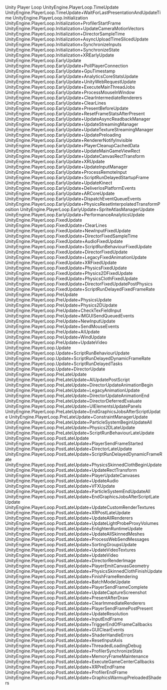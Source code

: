 Unity Player Loop
UnityEngine.PlayerLoop.TimeUpdate
  UnityEngine.PlayerLoop.TimeUpdate+WaitForLastPresentationAndUpdateTime
UnityEngine.PlayerLoop.Initialization
  UnityEngine.PlayerLoop.Initialization+ProfilerStartFrame
  UnityEngine.PlayerLoop.Initialization+UpdateCameraMotionVectors
  UnityEngine.PlayerLoop.Initialization+DirectorSampleTime
  UnityEngine.PlayerLoop.Initialization+AsyncUploadTimeSlicedUpdate
  UnityEngine.PlayerLoop.Initialization+SynchronizeInputs
  UnityEngine.PlayerLoop.Initialization+SynchronizeState
  UnityEngine.PlayerLoop.Initialization+XREarlyUpdate
UnityEngine.PlayerLoop.EarlyUpdate
  UnityEngine.PlayerLoop.EarlyUpdate+PollPlayerConnection
  UnityEngine.PlayerLoop.EarlyUpdate+GpuTimestamp
  UnityEngine.PlayerLoop.EarlyUpdate+AnalyticsCoreStatsUpdate
  UnityEngine.PlayerLoop.EarlyUpdate+UnityWebRequestUpdate
  UnityEngine.PlayerLoop.EarlyUpdate+ExecuteMainThreadJobs
  UnityEngine.PlayerLoop.EarlyUpdate+ProcessMouseInWindow
  UnityEngine.PlayerLoop.EarlyUpdate+ClearIntermediateRenderers
  UnityEngine.PlayerLoop.EarlyUpdate+ClearLines
  UnityEngine.PlayerLoop.EarlyUpdate+PresentBeforeUpdate
  UnityEngine.PlayerLoop.EarlyUpdate+ResetFrameStatsAfterPresent
  UnityEngine.PlayerLoop.EarlyUpdate+UpdateAsyncReadbackManager
  UnityEngine.PlayerLoop.EarlyUpdate+UpdateStreamingManager
  UnityEngine.PlayerLoop.EarlyUpdate+UpdateTextureStreamingManager
  UnityEngine.PlayerLoop.EarlyUpdate+UpdatePreloading
  UnityEngine.PlayerLoop.EarlyUpdate+RendererNotifyInvisible
  UnityEngine.PlayerLoop.EarlyUpdate+PlayerCleanupCachedData
  UnityEngine.PlayerLoop.EarlyUpdate+UpdateMainGameViewRect
  UnityEngine.PlayerLoop.EarlyUpdate+UpdateCanvasRectTransform
  UnityEngine.PlayerLoop.EarlyUpdate+XRUpdate
  UnityEngine.PlayerLoop.EarlyUpdate+UpdateInputManager
  UnityEngine.PlayerLoop.EarlyUpdate+ProcessRemoteInput
  UnityEngine.PlayerLoop.EarlyUpdate+ScriptRunDelayedStartupFrame
  UnityEngine.PlayerLoop.EarlyUpdate+UpdateKinect
  UnityEngine.PlayerLoop.EarlyUpdate+DeliverIosPlatformEvents
  UnityEngine.PlayerLoop.EarlyUpdate+ARCoreUpdate
  UnityEngine.PlayerLoop.EarlyUpdate+DispatchEventQueueEvents
  UnityEngine.PlayerLoop.EarlyUpdate+PhysicsResetInterpolatedTransformPosition
  UnityEngine.PlayerLoop.EarlyUpdate+SpriteAtlasManagerUpdate
  UnityEngine.PlayerLoop.EarlyUpdate+PerformanceAnalyticsUpdate
UnityEngine.PlayerLoop.FixedUpdate
  UnityEngine.PlayerLoop.FixedUpdate+ClearLines
  UnityEngine.PlayerLoop.FixedUpdate+NewInputFixedUpdate
  UnityEngine.PlayerLoop.FixedUpdate+DirectorFixedSampleTime
  UnityEngine.PlayerLoop.FixedUpdate+AudioFixedUpdate
  UnityEngine.PlayerLoop.FixedUpdate+ScriptRunBehaviourFixedUpdate
  UnityEngine.PlayerLoop.FixedUpdate+DirectorFixedUpdate
  UnityEngine.PlayerLoop.FixedUpdate+LegacyFixedAnimationUpdate
  UnityEngine.PlayerLoop.FixedUpdate+XRFixedUpdate
  UnityEngine.PlayerLoop.FixedUpdate+PhysicsFixedUpdate
  UnityEngine.PlayerLoop.FixedUpdate+Physics2DFixedUpdate
  UnityEngine.PlayerLoop.FixedUpdate+PhysicsClothFixedUpdate
  UnityEngine.PlayerLoop.FixedUpdate+DirectorFixedUpdatePostPhysics
  UnityEngine.PlayerLoop.FixedUpdate+ScriptRunDelayedFixedFrameRate
UnityEngine.PlayerLoop.PreUpdate
  UnityEngine.PlayerLoop.PreUpdate+PhysicsUpdate
  UnityEngine.PlayerLoop.PreUpdate+Physics2DUpdate
  UnityEngine.PlayerLoop.PreUpdate+CheckTexFieldInput
  UnityEngine.PlayerLoop.PreUpdate+IMGUISendQueuedEvents
  UnityEngine.PlayerLoop.PreUpdate+NewInputUpdate
  UnityEngine.PlayerLoop.PreUpdate+SendMouseEvents
  UnityEngine.PlayerLoop.PreUpdate+AIUpdate
  UnityEngine.PlayerLoop.PreUpdate+WindUpdate
  UnityEngine.PlayerLoop.PreUpdate+UpdateVideo
UnityEngine.PlayerLoop.Update
  UnityEngine.PlayerLoop.Update+ScriptRunBehaviourUpdate
  UnityEngine.PlayerLoop.Update+ScriptRunDelayedDynamicFrameRate
  UnityEngine.PlayerLoop.Update+ScriptRunDelayedTasks
  UnityEngine.PlayerLoop.Update+DirectorUpdate
UnityEngine.PlayerLoop.PreLateUpdate
  UnityEngine.PlayerLoop.PreLateUpdate+AIUpdatePostScript
  UnityEngine.PlayerLoop.PreLateUpdate+DirectorUpdateAnimationBegin
  UnityEngine.PlayerLoop.PreLateUpdate+LegacyAnimationUpdate
  UnityEngine.PlayerLoop.PreLateUpdate+DirectorUpdateAnimationEnd
  UnityEngine.PlayerLoop.PreLateUpdate+DirectorDeferredEvaluate
  UnityEngine.PlayerLoop.PreLateUpdate+UIElementsUpdatePanels
  UnityEngine.PlayerLoop.PreLateUpdate+EndGraphicsJobsAfterScriptUpdate
  UnityEngine.PlayerLoop.PreLateUpdate+ConstraintManagerUpdate
  UnityEngine.PlayerLoop.PreLateUpdate+ParticleSystemBeginUpdateAll
  UnityEngine.PlayerLoop.PreLateUpdate+Physics2DLateUpdate
  UnityEngine.PlayerLoop.PreLateUpdate+ScriptRunBehaviourLateUpdate
UnityEngine.PlayerLoop.PostLateUpdate
  UnityEngine.PlayerLoop.PostLateUpdate+PlayerSendFrameStarted
  UnityEngine.PlayerLoop.PostLateUpdate+DirectorLateUpdate
  UnityEngine.PlayerLoop.PostLateUpdate+ScriptRunDelayedDynamicFrameRate
  UnityEngine.PlayerLoop.PostLateUpdate+PhysicsSkinnedClothBeginUpdate
  UnityEngine.PlayerLoop.PostLateUpdate+UpdateRectTransform
  UnityEngine.PlayerLoop.PostLateUpdate+PlayerUpdateCanvases
  UnityEngine.PlayerLoop.PostLateUpdate+UpdateAudio
  UnityEngine.PlayerLoop.PostLateUpdate+VFXUpdate
  UnityEngine.PlayerLoop.PostLateUpdate+ParticleSystemEndUpdateAll
  UnityEngine.PlayerLoop.PostLateUpdate+EndGraphicsJobsAfterScriptLateUpdate
  UnityEngine.PlayerLoop.PostLateUpdate+UpdateCustomRenderTextures
  UnityEngine.PlayerLoop.PostLateUpdate+XRPostLateUpdate
  UnityEngine.PlayerLoop.PostLateUpdate+UpdateAllRenderers
  UnityEngine.PlayerLoop.PostLateUpdate+UpdateLightProbeProxyVolumes
  UnityEngine.PlayerLoop.PostLateUpdate+EnlightenRuntimeUpdate
  UnityEngine.PlayerLoop.PostLateUpdate+UpdateAllSkinnedMeshes
  UnityEngine.PlayerLoop.PostLateUpdate+ProcessWebSendMessages
  UnityEngine.PlayerLoop.PostLateUpdate+SortingGroupsUpdate
  UnityEngine.PlayerLoop.PostLateUpdate+UpdateVideoTextures
  UnityEngine.PlayerLoop.PostLateUpdate+UpdateVideo
  UnityEngine.PlayerLoop.PostLateUpdate+DirectorRenderImage
  UnityEngine.PlayerLoop.PostLateUpdate+PlayerEmitCanvasGeometry
  UnityEngine.PlayerLoop.PostLateUpdate+PhysicsSkinnedClothFinishUpdate
  UnityEngine.PlayerLoop.PostLateUpdate+FinishFrameRendering
  UnityEngine.PlayerLoop.PostLateUpdate+BatchModeUpdate
  UnityEngine.PlayerLoop.PostLateUpdate+PlayerSendFrameComplete
  UnityEngine.PlayerLoop.PostLateUpdate+UpdateCaptureScreenshot
  UnityEngine.PlayerLoop.PostLateUpdate+PresentAfterDraw
  UnityEngine.PlayerLoop.PostLateUpdate+ClearImmediateRenderers
  UnityEngine.PlayerLoop.PostLateUpdate+PlayerSendFramePostPresent
  UnityEngine.PlayerLoop.PostLateUpdate+UpdateResolution
  UnityEngine.PlayerLoop.PostLateUpdate+InputEndFrame
  UnityEngine.PlayerLoop.PostLateUpdate+TriggerEndOfFrameCallbacks
  UnityEngine.PlayerLoop.PostLateUpdate+GUIClearEvents
  UnityEngine.PlayerLoop.PostLateUpdate+ShaderHandleErrors
  UnityEngine.PlayerLoop.PostLateUpdate+ResetInputAxis
  UnityEngine.PlayerLoop.PostLateUpdate+ThreadedLoadingDebug
  UnityEngine.PlayerLoop.PostLateUpdate+ProfilerSynchronizeStats
  UnityEngine.PlayerLoop.PostLateUpdate+MemoryFrameMaintenance
  UnityEngine.PlayerLoop.PostLateUpdate+ExecuteGameCenterCallbacks
  UnityEngine.PlayerLoop.PostLateUpdate+XRPreEndFrame
  UnityEngine.PlayerLoop.PostLateUpdate+ProfilerEndFrame
  UnityEngine.PlayerLoop.PostLateUpdate+GraphicsWarmupPreloadedShaders
